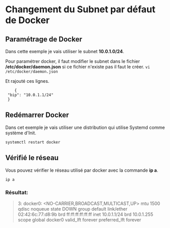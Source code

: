 # Changement du Subnet par défaut de Docker

## Paramétrage de Docker
Dans cette exemple je vais utiliser le subnet **10.0.1.0/24**. 

Pour paramétrer docker, il faut modifier le subnet dans le fichier **/etc/docker/daemon.json** si ce fichier n'existe pas il faut le créer.
`vi /etc/docker/daemon.json`

Et rajouté ces lignes.

```
	{
 "bip": "10.0.1.1/24"
 }
```

## Redémarrer Docker
Dans cet exemple je vais utiliser une distribution qui utilise Systemd comme système d'Init.

`systemctl restart docker`

## Vérifié le réseau
Vous pouvez vérifier le réseau utilisé par docker avec la commande **ip a**. 

`ip a`

### Résultat:
> 3: docker0: <NO-CARRIER,BROADCAST,MULTICAST,UP> mtu 1500 qdisc noqueue state DOWN group default 
    link/ether 02:42:6c:77:d8:9b brd ff:ff:ff:ff:ff:ff
    inet 10.0.1.1/24 brd 10.0.1.255 scope global docker0
       valid_lft forever preferred_lft forever
